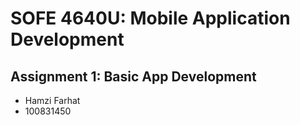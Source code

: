 # SOFE 4640U: Mobile Application Development
## Assignment 1: Basic App Development
- Hamzi Farhat
- 100831450
